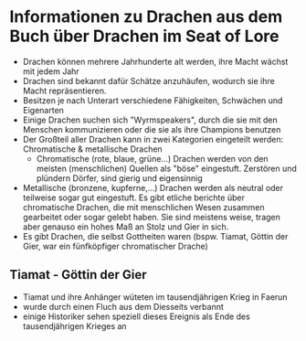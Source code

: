 # Informationen zu Drachen aus dem Buch über Drachen im Seat of Lore

- Drachen können mehrere Jahrhunderte alt werden, ihre Macht wächst mit jedem Jahr
- Drachen sind bekannt dafür Schätze anzuhäufen, wodurch sie ihre Macht repräsentieren.
- Besitzen je nach Unterart verschiedene Fähigkeiten, Schwächen und Eigenarten
- Einige Drachen suchen sich "Wyrmspeakers", durch die sie mit den Menschen kommunizieren oder
    die sie als ihre Champions benutzen
- Der Großteil aller Drachen kann in zwei Kategorien eingeteilt werden:
    Chromatische & metallische Drachen
    - Chromatische (rote, blaue, grüne...) Drachen werden von den meisten (menschlichen) Quellen
        als "böse" eingestuft. Zerstören und plündern Dörfer, sind gierig und eigensinnig
- Metallische (bronzene, kupferne,...) Drachen werden als neutral oder teilweise sogar
    gut eingestuft. Es gibt etliche berichte über chromatische Drachen, die mit menschlichen Wesen
    zusammen gearbeitet oder sogar gelebt haben. Sie sind meistens weise, tragen aber genauso ein
    hohes Maß an Stolz und Gier in sich.
- Es gibt Drachen, die selbst Gottheiten waren (bspw. Tiamat, Göttin der Gier, war ein
    fünfköpfiger chromatischer Drache)

## Tiamat - Göttin der Gier

- Tiamat und ihre Anhänger wüteten im tausendjährigen Krieg in Faerun
- wurde durch einen Fluch aus dem Diesseits verbannt
- einige Historiker sehen speziell dieses Ereignis als Ende des tausendjährigen Krieges an
